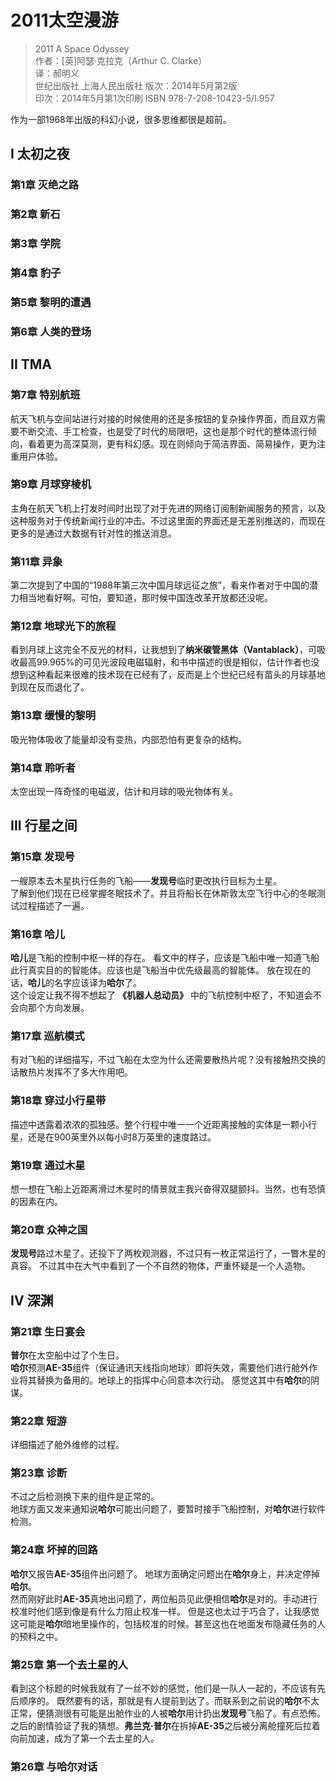 # 2011太空漫游

> 2011 A Space Odyssey  
> 作者：[英]阿瑟·克拉克（Arthur C. Clarke）  
> 译：郝明义  
> 世纪出版社 上海人民出版社
> 版次：2014年5月第2版  
> 印次：2014年5月第1次印刷
> ISBN 978-7-208-10423-5/I.957

作为一部1968年出版的科幻小说，很多思维都很是超前。

## I 太初之夜

### 第1章 灭绝之路

### 第2章 新石

### 第3章 学院

### 第4章 豹子

### 第5章 黎明的遭遇

### 第6章 人类的登场

## II TMA

### 第7章 特别航班

航天飞机与空间站进行对接的时候使用的还是多按钮的复杂操作界面，而且双方需要不断交流、手工检查，也是受了时代的局限吧，这也是那个时代的整体流行倾向，看着更为高深莫测，更有科幻感。现在则倾向于简洁界面、简易操作，更为注重用户体验。

### 第9章 月球穿棱机

主角在航天飞机上打发时间时出现了对于先进的网络订阅制新闻服务的预言，以及这种服务对于传统新闻行业的冲击。不过这里面的界面还是无差别推送的，而现在更多的是通过大数据有针对性的推送消息。

### 第11章 异象

第二次提到了中国的“1988年第三次中国月球远征之旅”，看来作者对于中国的潜力相当地看好啊。可怕，要知道，那时候中国连改革开放都还没呢。

### 第12章 地球光下的旅程

看到月球上这完全不反光的材料，让我想到了**纳米碳管黑体（Vantablack）**，可吸收最高99.965%的可见光波段电磁辐射，和书中描述的很是相似，估计作者也没想到这种看起来很难的技术现在已经有了，反而是上个世纪已经有苗头的月球基地到现在反而退化了。

### 第13章 缓慢的黎明

吸光物体吸收了能量却没有变热，内部恐怕有更复杂的结构。

### 第14章 聆听者

太空出现一阵奇怪的电磁波，估计和月球的吸光物体有关。

## III 行星之间

### 第15章 发现号

一艘原本去木星执行任务的飞船——**发现号**临时更改执行目标为土星。  
了解到他们现在已经掌握冬眠技术了。并且将船长在休斯敦太空飞行中心的冬眠测试过程描述了一遍。

### 第16章 哈儿

**哈儿**是飞船的控制中枢一样的存在。
看文中的样子，应该是飞船中唯一知道飞船此行真实目的的智能体。应该也是飞船当中优先级最高的智能体。
放在现在的话，**哈儿**的名字应该译为**哈尔**了。  
这个设定让我不得不想起了 **《机器人总动员》** 中的飞航控制中枢了，不知道会不会向那个方向发展。

### 第17章 巡航模式

有对飞船的详细描写，不过飞船在太空为什么还需要散热片呢？没有接触热交换的话散热片发挥不了多大作用吧。

### 第18章 穿过小行星带

描述中透露着浓浓的孤独感。整个行程中唯一一个近距离接触的实体是一颗小行星，还是在900英里外以每小时8万英里的速度路过。

### 第19章 通过木星

想一想在飞船上近距离滑过木星时的情景就主我兴奋得双腿颤抖。当然，也有恐慎的因素在内。

### 第20章 众神之国

**发现号**路过木星了。还投下了两枚观测器，不过只有一枚正常运行了，一瞥木星的真容。
不过其中在大气中看到了一个不自然的物体，严重怀疑是一个人造物。

## IV 深渊

### 第21章 生日宴会

**普尔**在太空船中过了个生日。  
**哈尔**预测**AE-35**组件（保证通讯天线指向地球）即将失效，需要他们进行舱外作业将其替换为备用的。地球上的指挥中心同意本次行动。
感觉这其中有**哈尔**的阴谋。

### 第22章 短游

详细描述了舱外维修的过程。

### 第23章 诊断

不过之后检测换下来的组件是正常的。  
地球方面又发来通知说**哈尔**可能出问题了，要暂时接手飞船控制，对**哈尔**进行软件检测。

### 第24章 坏掉的回路

**哈尔**又报告**AE-35**组件出问题了。
地球方面确定问题出在**哈尔**身上，并决定停掉**哈尔**。  
然而刚好此时**AE-35**真地出问题了，两位船员见此便相信**哈尔**是对的。手动进行校准时他们感到像是有什么力阻止校准一样。
但是这也太过于巧合了，让我感觉这可能是**哈尔**暗地里操作的，包括校准的时候。甚至这也在地面发布隐藏任务的人的预料之中。

### 第25章 第一个去土星的人

看到这个标题的时候我就有了一丝不妙的感觉，他们是一队人一起的，不应该有先后顺序的。
既然要有的话，那就是有人提前到达了。而联系到之前说的**哈尔**不太正常，便猜测很有可能是出舱作业的人被**哈尔**用计扔出**发现号**飞船了。有点恐怖。  
之后的剧情验证了我的猜想。**弗兰克·普尔**在拆掉**AE-35**之后被分离舱撞死后拉着向前加速，成为了第一个去土星的人。

### 第26章 与哈尔对话